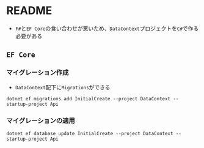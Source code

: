 # README

- `F#`と`EF Core`の食い合わせが悪いため、`DataContext`プロジェクトを`C#`で作る必要がある

## `EF Core`

### マイグレーション作成

- `DataContext`配下に`Migrations`ができる

```shell
dotnet ef migrations add InitialCreate --project DataContext --startup-project Api
```

### マイグレーションの適用

```shell
dotnet ef database update InitialCreate --project DataContext --startup-project Api
```
